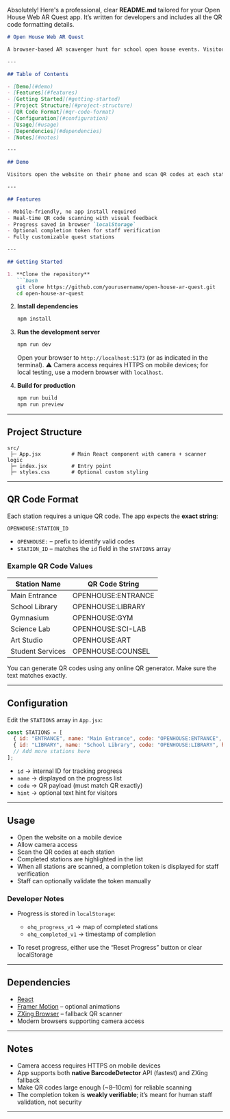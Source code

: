 Absolutely! Here's a professional, clear **README.md** tailored for your Open House Web AR Quest app. It’s written for developers and includes all the QR code formatting details.

````markdown
# Open House Web AR Quest

A browser-based AR scavenger hunt for school open house events. Visitors can scan QR codes placed around the school to complete a quest. No app installation or login required.

---

## Table of Contents

- [Demo](#demo)
- [Features](#features)
- [Getting Started](#getting-started)
- [Project Structure](#project-structure)
- [QR Code Format](#qr-code-format)
- [Configuration](#configuration)
- [Usage](#usage)
- [Dependencies](#dependencies)
- [Notes](#notes)

---

## Demo

Visitors open the website on their phone and scan QR codes at each station. Completed stations are checked off in real-time, and a completion token appears when all stations are done.

---

## Features

- Mobile-friendly, no app install required
- Real-time QR code scanning with visual feedback
- Progress saved in browser `localStorage`
- Optional completion token for staff verification
- Fully customizable quest stations

---

## Getting Started

1. **Clone the repository**
   ```bash
   git clone https://github.com/yourusername/open-house-ar-quest.git
   cd open-house-ar-quest
````

2. **Install dependencies**

   ```bash
   npm install
   ```

3. **Run the development server**

   ```bash
   npm run dev
   ```

   Open your browser to `http://localhost:5173` (or as indicated in the terminal).
   ⚠ Camera access requires HTTPS on mobile devices; for local testing, use a modern browser with `localhost`.

4. **Build for production**

   ```bash
   npm run build
   npm run preview
   ```

---

## Project Structure

```
src/
 ├─ App.jsx          # Main React component with camera + scanner logic
 ├─ index.jsx        # Entry point
 ├─ styles.css       # Optional custom styling
```

---

## QR Code Format

Each station requires a unique QR code. The app expects the **exact string**:

```
OPENHOUSE:STATION_ID
```

* `OPENHOUSE:` – prefix to identify valid codes
* `STATION_ID` – matches the `id` field in the `STATIONS` array

### Example QR Code Values

| Station Name     | QR Code String      |
| ---------------- | ------------------- |
| Main Entrance    | OPENHOUSE\:ENTRANCE |
| School Library   | OPENHOUSE\:LIBRARY  |
| Gymnasium        | OPENHOUSE\:GYM      |
| Science Lab      | OPENHOUSE\:SCI-LAB  |
| Art Studio       | OPENHOUSE\:ART      |
| Student Services | OPENHOUSE\:COUNSEL  |

You can generate QR codes using any online QR generator. Make sure the text matches exactly.

---

## Configuration

Edit the `STATIONS` array in `App.jsx`:

```javascript
const STATIONS = [
  { id: "ENTRANCE", name: "Main Entrance", code: "OPENHOUSE:ENTRANCE", hint: "Start here" },
  { id: "LIBRARY", name: "School Library", code: "OPENHOUSE:LIBRARY", hint: "Find the quiet thinkers" },
  // Add more stations here
];
```

* `id` → internal ID for tracking progress
* `name` → displayed on the progress list
* `code` → QR payload (must match QR exactly)
* `hint` → optional text hint for visitors

---

## Usage

* Open the website on a mobile device
* Allow camera access
* Scan the QR codes at each station
* Completed stations are highlighted in the list
* When all stations are scanned, a completion token is displayed for staff verification
* Staff can optionally validate the token manually

### Developer Notes

* Progress is stored in `localStorage`:

  * `ohq_progress_v1` → map of completed stations
  * `ohq_completed_v1` → timestamp of completion
* To reset progress, either use the “Reset Progress” button or clear localStorage

---

## Dependencies

* [React](https://reactjs.org/)
* [Framer Motion](https://www.framer.com/motion/) – optional animations
* [ZXing Browser](https://www.npmjs.com/package/@zxing/browser) – fallback QR scanner
* Modern browsers supporting camera access

---

## Notes

* Camera access requires HTTPS on mobile devices
* App supports both **native BarcodeDetector** API (fastest) and ZXing fallback
* Make QR codes large enough (\~8–10cm) for reliable scanning
* The completion token is **weakly verifiable**; it’s meant for human staff validation, not security

---
